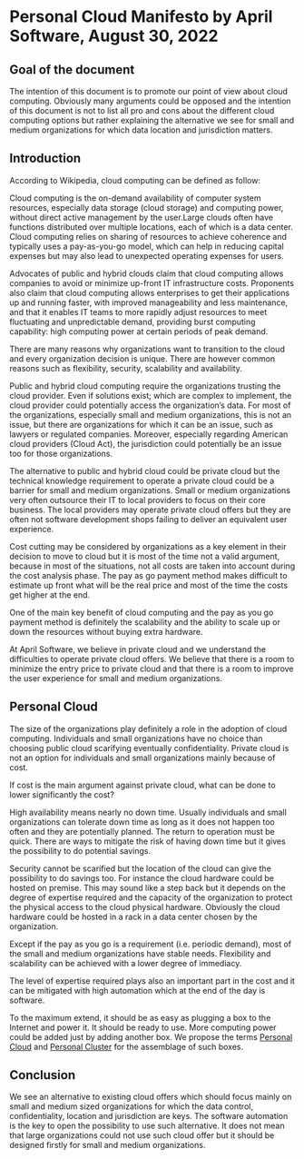 # Personal Cloud Manifesto by April Software, August 30, 2022

## Goal of the document
The intention of this document is to promote our point of view about cloud computing. Obviously many arguments could be opposed and the intention of this document is not to list all pro and cons about the different cloud computing options but rather explaining the alternative we see for small and medium organizations for which data location and jurisdiction matters.

## Introduction
According to Wikipedia, cloud computing can be defined as follow:

Cloud computing is the on-demand availability of computer system resources, especially data storage (cloud storage) and computing power, without direct active management by the user.Large clouds often have functions distributed over multiple locations, each of which is a data center. Cloud computing relies on sharing of resources to achieve coherence and typically uses a pay-as-you-go model, which can help in reducing capital expenses but may also lead to unexpected operating expenses for users. 

Advocates of public and hybrid clouds claim that cloud computing allows companies to avoid or minimize up-front IT infrastructure costs. Proponents also claim that cloud computing allows enterprises to get their applications up and running faster, with improved manageability and less maintenance, and that it enables IT teams to more rapidly adjust resources to meet fluctuating and unpredictable demand, providing burst computing capability: high computing power at certain periods of peak demand.

There are many reasons why organizations want to transition to the cloud and every organization decision is unique. There are however common reasons such as flexibility, security, scalability and availability.

Public and hybrid cloud computing require the organizations trusting the cloud provider. Even if solutions exist; which are complex to implement, the cloud provider could potentially access the organization’s data. For most of the organizations, especially small and medium organizations, this is not an issue, but there are organizations for which it can be an issue, such as lawyers or regulated companies. Moreover, especially regarding American cloud providers (Cloud Act), the jurisdiction could potentially be an issue too for those organizations. 

The alternative to public and hybrid cloud could be private cloud but the technical knowledge requirement to operate a private cloud could be a barrier for small and medium organizations. Small or medium organizations very often outsource their IT to local providers to focus on their core business. The local providers may operate private cloud offers but they are often not software development shops failing to deliver an equivalent user experience.

Cost cutting may be considered by organizations as a key element in their decision to move to cloud but it is most of the time not a valid argument, because in most of the situations, not all costs are taken into account during the cost analysis phase. The pay as go payment method makes difficult to estimate up front what will be the real price and most of the time the costs get higher at the end. 

One of the main key benefit of cloud computing and the pay as you go payment method is definitely the scalability and the ability to scale up or down the resources without buying extra hardware.

At April Software, we believe in private cloud and we understand the difficulties to operate private cloud offers. We believe that there is a room to minimize the entry price to private cloud and that there is a room to improve the user experience for small and medium organizations.

## Personal Cloud
The size of the organizations play definitely a role in the adoption of cloud computing. Individuals and small organizations have no choice than choosing public cloud scarifying eventually confidentiality. Private cloud is not an option for individuals and small organizations mainly because of cost. 

If cost is the main argument against private cloud, what can be done to lower significantly the cost?

High availability means nearly no down time. Usually individuals and small organizations can tolerate down time as long as it does not happen too often and they are potentially planned. The return to operation must be quick. There are ways to mitigate the risk of having down time but it gives the possibility to do potential savings.

Security cannot be scarified but the location of the cloud can give the possibility to do savings too. For instance the cloud hardware could be hosted on premise. This may sound like a step back but it depends on the degree of expertise required and the capacity of the organization to protect the physical access to the cloud physical hardware. Obviously the cloud hardware could be hosted in a rack in a data center chosen by the organization. 

Except if the pay as you go is a requirement (i.e. periodic demand), most of the small and medium organizations have stable needs. Flexibility and scalability can be achieved with a lower degree of immediacy.

The level of expertise required plays also an important part in the cost and it can be mitigated with high automation which at the end of the day is software. 

To the maximum extend, it should be as easy as plugging a box to the Internet and power it. It should be ready to use. More computing power could be added just by adding another box. We propose the terms [Personal Cloud](pc-manifesto.md) and [Personal Cluster](pc-manifesto.md) for the assemblage of such boxes.

## Conclusion
We see an alternative to existing cloud offers which should focus mainly on small and medium sized organizations for which the data control, confidentiality, location and jurisdiction are keys. The software automation is the key to open the possibility to use such alternative. It does not mean that large organizations could not use such cloud offer but it should be designed firstly for small and medium organizations.
 
